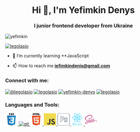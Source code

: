 <h1 align="center">Hi 👋, I'm Yefimkin Denys</h1>
<h3 align="center">I junior frontend developer from Ukraine</h3>

<p align="left"> <img src="https://komarev.com/ghpvc/?username=yefimkin&label=Profile%20views&color=0e75b6&style=flat" alt="yefimkin" /> </p>

<p align="left"> <a href="https://twitter.com/legolasio" target="blank"><img src="https://img.shields.io/twitter/follow/legolasio?logo=twitter&style=for-the-badge" alt="legolasio" /></a> </p>

- 🌱 I’m currently learning **JavaScript

- 📫 How to reach me **iefimkindenis@gmail.com**

<h3 align="left">Connect with me:</h3>
<p align="left">
<a href="https://codepen.io/@legolasio" target="blank"><img align="center" src="https://raw.githubusercontent.com/rahuldkjain/github-profile-readme-generator/master/src/images/icons/Social/codepen.svg" alt="@legolasio" height="30" width="40" /></a>
<a href="https://twitter.com/legolasio" target="blank"><img align="center" src="https://raw.githubusercontent.com/rahuldkjain/github-profile-readme-generator/master/src/images/icons/Social/twitter.svg" alt="legolasio" height="30" width="40" /></a>
<a href="https://linkedin.com/in/yefimkin-denys" target="blank"><img align="center" src="https://raw.githubusercontent.com/rahuldkjain/github-profile-readme-generator/master/src/images/icons/Social/linked-in-alt.svg" alt="yefimkin-denys" height="30" width="40" /></a>
<a href="https://fb.com/legolasio" target="blank"><img align="center" src="https://raw.githubusercontent.com/rahuldkjain/github-profile-readme-generator/master/src/images/icons/Social/facebook.svg" alt="legolasio" height="30" width="40" /></a>
</p>

<h3 align="left">Languages and Tools:</h3>
<p align="left"> <a href="https://www.w3schools.com/css/" target="_blank" rel="noreferrer"> <img src="https://raw.githubusercontent.com/devicons/devicon/master/icons/css3/css3-original-wordmark.svg" alt="css3" width="40" height="40"/> </a> <a href="https://git-scm.com/" target="_blank" rel="noreferrer"> <img src="https://www.vectorlogo.zone/logos/git-scm/git-scm-icon.svg" alt="git" width="40" height="40"/> </a> <a href="https://www.w3.org/html/" target="_blank" rel="noreferrer"> <img src="https://raw.githubusercontent.com/devicons/devicon/master/icons/html5/html5-original-wordmark.svg" alt="html5" width="40" height="40"/> </a> <a href="https://developer.mozilla.org/en-US/docs/Web/JavaScript" target="_blank" rel="noreferrer"> <img src="https://raw.githubusercontent.com/devicons/devicon/master/icons/javascript/javascript-original.svg" alt="javascript" width="40" height="40"/> </a> <a href="https://www.photoshop.com/en" target="_blank" rel="noreferrer"> <img src="https://raw.githubusercontent.com/devicons/devicon/master/icons/photoshop/photoshop-line.svg" alt="photoshop" width="40" height="40"/> </a> <a href="https://reactjs.org/" target="_blank" rel="noreferrer"> <img src="https://raw.githubusercontent.com/devicons/devicon/master/icons/react/react-original-wordmark.svg" alt="react" width="40" height="40"/> </a> <a href="https://sass-lang.com" target="_blank" rel="noreferrer"> <img src="https://raw.githubusercontent.com/devicons/devicon/master/icons/sass/sass-original.svg" alt="sass" width="40" height="40"/> </a> </p>
